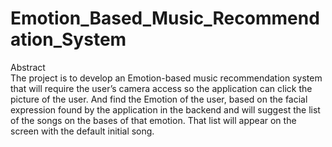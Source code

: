 # Emotion_Based_Music_Recommendation_System

Abstract </br>
The project is to develop an Emotion-based music recommendation system that will require the user’s camera access so the application can click the picture of the user. And find the Emotion of the user, based on the facial expression found by the application in the backend and will suggest the list of the songs on the bases of that emotion. That list will appear on the screen with the default initial song.
